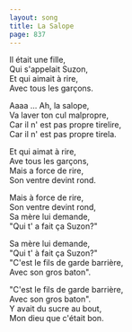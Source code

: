 ```yaml
---
layout: song
title: La Salope
page: 837
---
```


Il était une fille,  
Qui s'appelait Suzon,  
Et qui aimait à rire,  
Avec tous les garçons.  

Aaaa ... Ah, la salope,  
Va laver ton cul malpropre,  
Car il n' est pas propre tirelire,  
Car il n' est pas propre tirela.  

Et qui aimat à rire,  
Ave tous les garçons,  
Mais a force de rire,  
Son ventre devint rond.  

Mais à force de rire,  
Son ventre devint rond,  
Sa mère lui demande,  
"Qui t' a fait ça Suzon?"  

Sa mère lui demande,  
"Qui t' à fait ça Suzon?"  
"C'est le fils de garde barrière,  
Avec son gros baton".  

"C'est le fils de garde barrière,  
Avec son gros baton".  
Y avait du sucre au bout,  
Mon dieu que c'était bon.  
